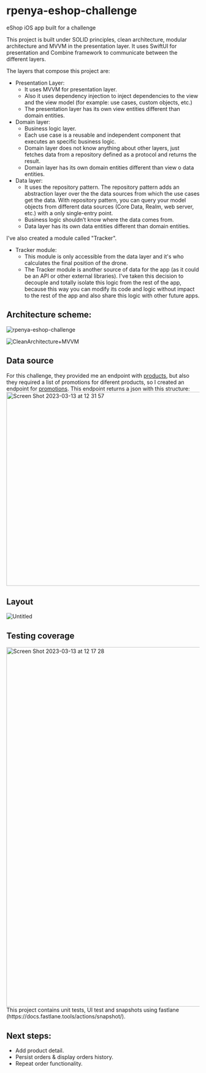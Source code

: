 # rpenya-eshop-challenge
eShop iOS app built for a challenge

This project is built under SOLID principles, clean architecture, modular architecture and MVVM in the presentation layer. It uses SwiftUI for presentation and Combine framework to communicate between the different layers.

The layers that compose this project are:
- Presentation Layer:
    - It uses MVVM for presentation layer.
    - Also it uses dependency injection to inject dependencies to the view and the view model (for example: use cases, custom objects, etc.)
    - The presentation layer has its own view entities different than domain entities.
- Domain layer:
    - Business logic layer.
    - Each use case is a reusable and independent component that executes an specific business logic.
    - Domain layer does not know anything about other layers, just fetches data from a repository defined as a protocol and returns the result.
    - Domain layer has its own domain entities different than view o data entities. 
- Data layer:
    - It uses the repository pattern. The repository pattern adds an abstraction layer over the the data sources from which the use cases get the data. With repository pattern, you can query your model objects from different data sources (Core Data, Realm, web server, etc.) with a only single-entry point.
    - Business logic shouldn’t know where the data comes from.
    - Data layer has its own data entities different than domain entities. 

I've also created a module called "Tracker". 
- Tracker module:
    - This module is only accessible from the data layer and it's who calculates the final position of the drone.
    - The Tracker module is another source of data for the app (as it could be an API or other external libraries). I've taken this decision to decouple and totally isolate this logic from the rest of the app, because this way you can modify its code and logic without impact to the rest of the app and also share this logic with other future apps.

## Architecture scheme:
![rpenya-eshop-challenge](https://user-images.githubusercontent.com/28446011/224689432-744d7c3e-8f95-4598-bcab-406a0e38e077.png)

![CleanArchitecture+MVVM](https://user-images.githubusercontent.com/28446011/224698151-d5e3e50c-c808-4e06-bf3d-f4b735d1cb77.png)

## Data source
For this challenge, they provided me an endpoint with [products](https://gist.githubusercontent.com/palcalde/6c19259bd32dd6aafa327fa557859c2f/raw/ba51779474a150ee4367cda4f4ffacdcca479887/Products.json), but also they required a list of promotions for diferent products, so I created an endpoint for [promotions](https://gist.githubusercontent.com/raulpenya/bd43e4cabd6afbb95ca965eb684fce4a/raw/e5ff063e927943af3485666caa60ce87673cff78/Promotions.json).
This endpoint returns a json with this structure:
<img width="506" alt="Screen Shot 2023-03-13 at 12 31 57" src="https://user-images.githubusercontent.com/28446011/224690085-44286cd3-3692-4762-adb9-1eacf0cefc1a.png">

## Layout
![Untitled](https://user-images.githubusercontent.com/28446011/224695078-c2d1bfc0-34b3-49bd-a11f-5407bb960582.png)

## Testing coverage
<img width="938" alt="Screen Shot 2023-03-13 at 12 17 28" src="https://user-images.githubusercontent.com/28446011/224689566-c8c9874a-26c3-471c-b40f-54df1f6515b4.png">
This project contains unit tests, UI test and snapshots using fastlane (https://docs.fastlane.tools/actions/snapshot/).

## Next steps:
- Add product detail.
- Persist orders & display orders history.
- Repeat order functionality. 
